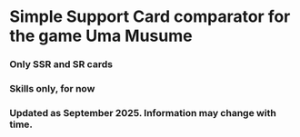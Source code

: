 # Simple Support Card comparator for the game Uma Musume
### Only SSR and SR cards
### Skills only, for now
### Updated as September 2025. Information may change with time.
